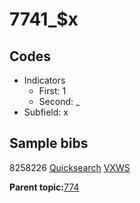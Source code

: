 # 7741\_$x

## Codes

-   Indicators
    -   First: 1
    -   Second: \_
-   Subfield: x

## Sample bibs

8258226 [Quicksearch](https://search.library.yale.edu/catalog/8258226) [VXWS](http://prodorbis.library.yale.edu:7014/vxws/GetHoldingsService?bibId=8258226)

**Parent topic:**[774](../../tags/774/774.md)

